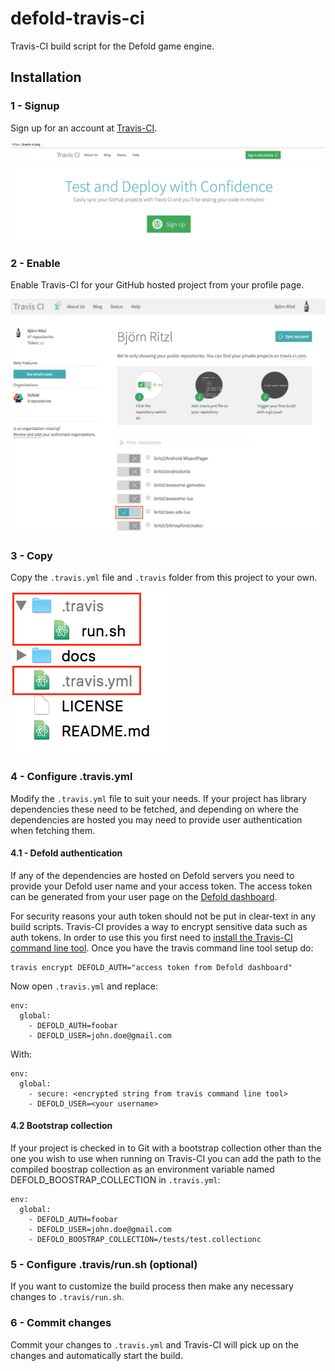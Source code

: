 # defold-travis-ci
Travis-CI build script for the Defold game engine.

## Installation

### 1 - Signup
Sign up for an account at [Travis-CI](https://travis-ci.org).

![](docs/signup.png)

### 2 - Enable
Enable Travis-CI for your GitHub hosted project from your profile page.

![](docs/enable.png)

### 3 - Copy
Copy the ```.travis.yml``` file and ```.travis``` folder from this project to your own.

![](docs/copy.png)

### 4 - Configure .travis.yml
Modify the ```.travis.yml``` file to suit your needs. If your project has library dependencies these need to be fetched, and depending on where the dependencies are hosted you may need to provide user authentication when fetching them.

#### 4.1 - Defold authentication
If any of the dependencies are hosted on Defold servers you need to provide your Defold user name and your access token. The access token can be generated from your user page on the [Defold dashboard](https://dashboard.defold.com).

For security reasons your auth token should not be put in clear-text in any build scripts. Travis-CI provides a way to encrypt sensitive data such as auth tokens. In order to use this you first need to [install the Travis-CI command line tool](https://docs.travis-ci.com/user/encryption-keys/). Once you have the travis command line tool setup do:

	travis encrypt DEFOLD_AUTH="access token from Defold dashboard"

Now open ```.travis.yml``` and replace:

	env:
	  global:
	    - DEFOLD_AUTH=foobar
	    - DEFOLD_USER=john.doe@gmail.com

With:

	env:
	  global:
	    - secure: <encrypted string from travis command line tool>
	    - DEFOLD_USER=<your username>

#### 4.2 Bootstrap collection
If your project is checked in to Git with a bootstrap collection other than the one you wish to use when running on Travis-CI you can add the path to the compiled boostrap collection as an environment variable named DEFOLD_BOOSTRAP_COLLECTION in ```.travis.yml```:

	env:
	  global:
		- DEFOLD_AUTH=foobar
		- DEFOLD_USER=john.doe@gmail.com
		- DEFOLD_BOOSTRAP_COLLECTION=/tests/test.collectionc

### 5 - Configure .travis/run.sh (optional)
If you want to customize the build process then make any necessary changes to ```.travis/run.sh```.

### 6 - Commit changes
Commit your changes to ```.travis.yml``` and Travis-CI will pick up on the changes and automatically start the build.
